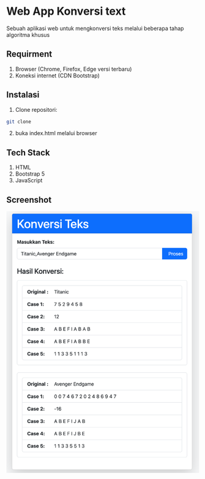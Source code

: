 # Web App Konversi text

Sebuah aplikasi web untuk mengkonversi teks melalui beberapa tahap algoritma khusus

## Requirment
1. Browser (Chrome, Firefox, Edge versi terbaru)
2. Koneksi internet (CDN Bootstrap)

## Instalasi
1. Clone repositori:
```bash
git clone
```

2. buka index.html melalui browser 

## Tech Stack
1. HTML
2. Bootstrap 5
3. JavaScript

## Screenshot
![alt text](image.png)